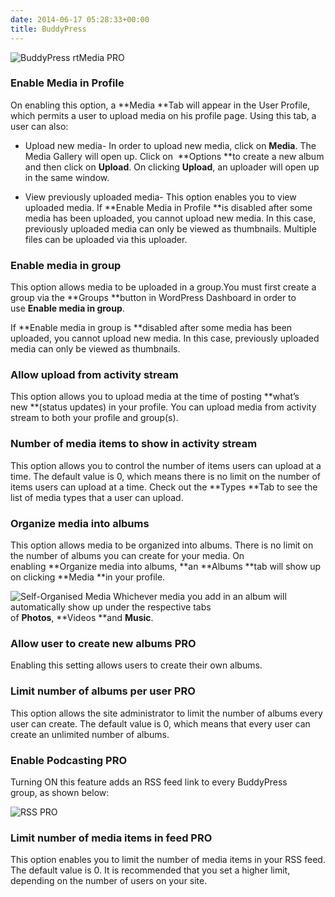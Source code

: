 ```yaml
---
date: 2014-06-17 05:28:33+00:00
title: BuddyPress
---
```


![BuddyPress rtMedia PRO](http://docs.rtcamp.com/wp-content/uploads/2014/06/BuddyPress-rtMedia-PRO.jpg)


### Enable Media in Profile


On enabling this option, a **Media **Tab will appear in the User Profile, which permits a user to upload media on his profile page. Using this tab, a user can also:



	
  * Upload new media- In order to upload new media, click on **Media**. The Media Gallery will open up. Click on  **Options **to create a new album and then click on **Upload**. On clicking **Upload**, an uploader will open up in the same window.

	
  * View previously uploaded media- This option enables you to view uploaded media.
If **Enable Media in Profile **is disabled after some media has been uploaded, you cannot upload new media. In this case, previously uploaded media can only be viewed as thumbnails. Multiple files can be uploaded via this uploader.




### Enable media in group


This option allows media to be uploaded in a group.You must first create a group via the **Groups **button in WordPress Dashboard in order to use **Enable media in group**.

If **Enable media in group is **disabled after some media has been uploaded, you cannot upload new media. In this case, previously uploaded media can only be viewed as thumbnails.


### Allow upload from activity stream


This option allows you to upload media at the time of posting **what’s new **(status updates) in your profile. You can upload media from activity stream to both your profile and group(s).


### Number of media items to show in activity stream


This option allows you to control the number of items users can upload at a time. The default value is 0, which means there is no limit on the number of items users can upload at a time.
Check out the **Types **Tab to see the list of media types that a user can upload.


### Organize media into albums


This option allows media to be organized into albums. There is no limit on the number of albums you can create for your media. On enabling **Organize media into albums, **an **Albums **tab will show up on clicking **Media **in your profile.

![Self-Organised Media](http://docs.rtcamp.com/wp-content/uploads/2014/06/Media-organised.jpg)
Whichever media you add in an album will automatically show up under the respective tabs of **Photos**, **Videos **and **Music**.


### Allow user to create new albums  PRO


Enabling this setting allows users to create their own albums.


### Limit number of albums per user  PRO


This option allows the site administrator to limit the number of albums every user can create. The default value is 0, which means that every user can create an unlimited number of albums.


### Enable Podcasting PRO


Turning ON this feature adds an RSS feed link to every BuddyPress group, as shown below:

![RSS PRO](http://docs.rtcamp.com/wp-content/uploads/2014/06/RSS-PRO.jpg)


### Limit number of media items in feed PRO


This option enables you to limit the number of media items in your RSS feed. The default value is 0. It is recommended that you set a higher limit, depending on the number of users on your site.




